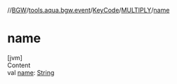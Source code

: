 //[BGW](../../../../index.md)/[tools.aqua.bgw.event](../../index.md)/[KeyCode](../index.md)/[MULTIPLY](index.md)/[name](name.md)



# name  
[jvm]  
Content  
val [name](name.md): [String](https://kotlinlang.org/api/latest/jvm/stdlib/kotlin/-string/index.html)  



